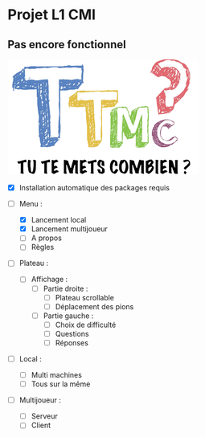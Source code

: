 # Projet L1 CMI
## Pas encore fonctionnel

![TTMC Logo](/client-side/ttmc/logo_accueil.png)

- [x] Installation automatique des packages requis

- [ ] Menu :
  - [x] Lancement local
  - [x] Lancement multijoueur
  - [ ] A propos
  - [ ] Règles

- [ ] Plateau :
  - [ ] Affichage :
    - [ ] Partie droite :
      - [ ] Plateau scrollable
      - [ ] Déplacement des pions

    - [ ] Partie gauche :
      - [ ] Choix de difficulté
      - [ ] Questions
      - [ ] Réponses

- [ ] Local :
  - [ ] Multi machines
  - [ ] Tous sur la même

- [ ] Multijoueur :
  - [ ] Serveur
  - [ ] Client